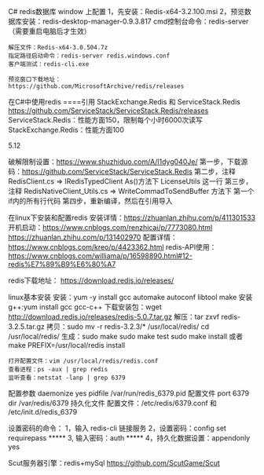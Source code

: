 ﻿C# redis数据库
window 上配置
	1，先安装：Redis-x64-3.2.100.msi
	2，预览数据库安装：redis-desktop-manager-0.9.3.817
	cmd控制台命令：redis-server        （需要重启电脑后才生效）
	
	解压文件：Redis-x64-3.0.504.7z
	指定路径启动命令：redis-server redis.windows.conf
	客户端测试：redis-cli.exe

	预览窗口下载地址：
	https://github.com/MicrosoftArchive/redis/releases

在C#中使用redis ====引用 StackExchange.Redis 和 ServiceStack.Redis
https://github.com/ServiceStack/ServiceStack.Redis/releases
ServiceStack.Redis：性能方面150，限制每个小时6000次读写
StackExchange.Redis：性能方面100
  <ItemGroup>
    <PackageReference Include="ServiceStack.Redis" Version="5.14.0" />
  </ItemGroup>

5.12

破解限制设置：https://www.shuzhiduo.com/A/l1dyg040Je/
	第一步，下载源码：https://github.com/ServiceStack/ServiceStack.Redis
	第二步，注释 RedisClient.cs => IRedisTypedClient<T> As<T>()方法下 LicenseUtils 这一行
	第三步，注释 RedisNativeClient_Utils.cs => WriteCommadToSendBuffer 方法下 第一个if内的所有行代码
	第四步，重新编译，然后在引用导入



在linux下安装和配置redis
	安装详情：https://zhuanlan.zhihu.com/p/411301533
	开机启动：https://www.cnblogs.com/renzhicai/p/7773080.html
		https://zhuanlan.zhihu.com/p/131402970
	配置详情：https://www.cnblogs.com/kreo/p/4423362.html
	redis-API使用：https://www.cnblogs.com/williama/p/16598890.html#12-redis%E7%89%B9%E6%80%A7
	
redis下载地址：
	https://download.redis.io/releases/


linux基本安装
	安装：yum -y install gcc automake autoconf libtool make
	安装g++:yum install gcc gcc-c++ 
	下载安装包：wget http://download.redis.io/releases/redis-5.0.7.tar.gz
	解压：tar zxvf redis-3.2.5.tar.gz
	拷贝：sudo mv -r redis-3.2.3/* /usr/local/redis/
	cd /usr/local/redis/
	生成：sudo make
	sudo make test
	sudo make install 或者 make PREFIX=/usr/local/redis install

	打开配置文件：vim /usr/local/redis/redis.conf
	查看进程：ps -aux | grep redis
	监听查看：netstat -lanp | grep 6379

配置参数
	daemonize	yes
	pidfile /var/run/redis_6379.pid 	配置文件
	port	6379
	dir	/var/redis/6379	持久化文件
 配置文件：/etc/redis/6379.conf 和 /etc/init.d/redis_6379

设置密码的命令：
	1，输入 redis-cli 链接服务
	2，设置密码：config set requirepass *****
	3,  输入密码：auth  *****
	4，持久化数据设置：appendonly yes 

Scut服务器引擎：redis+mySql
https://github.com/ScutGame/Scut

